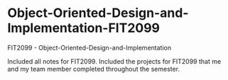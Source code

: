 # Object-Oriented-Design-and-Implementation-FIT2099
FIT2099 - Object-Oriented-Design-and-Implementation

Included all notes for FIT2099.
Included the projects for FIT2099 that me and my team member completed throughout the semester.
